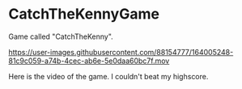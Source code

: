 # CatchTheKennyGame
Game called "CatchTheKenny".

https://user-images.githubusercontent.com/88154777/164005248-81c9c059-a74b-4cec-ab6e-5e0daa60bc7f.mov

Here is the video of the game. I couldn't beat my highscore. 
